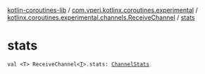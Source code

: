 [kotlin-coroutines-lib](../../index.md) / [com.vperi.kotlinx.coroutines.experimental](../index.md) / [kotlinx.coroutines.experimental.channels.ReceiveChannel](index.md) / [stats](./stats.md)

# stats

`val <T> ReceiveChannel<`[`T`](stats.md#T)`>.stats: `[`ChannelStats`](../-channel-stats/index.md)